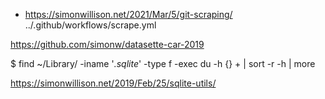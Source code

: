 - https://simonwillison.net/2021/Mar/5/git-scraping/ 
  ../.github/workflows/scrape.yml


https://github.com/simonw/datasette-car-2019

$ find ~/Library/ -iname '*.sqlite*' -type f -exec du -h {} + | sort -r -h | more

https://simonwillison.net/2019/Feb/25/sqlite-utils/
